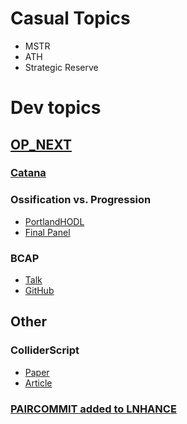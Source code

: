 # Casual Topics

* MSTR
* ATH
* Strategic Reserve

# Dev topics

## [OP_NEXT](https://blockspace.media/opnext-bitcoin-scaling/)

### [Catana](https://blockspace.media/podcast/dev-tooling-post-covenants-with-rijndael/)

### Ossification vs. Progression

* [PortlandHODL](https://blockspace.media/podcast/do-we-need-a-bitcoin-soft-fork-portlandhodl/)
* [Final Panel](https://www.youtube.com/live/tMvtQXK_Wio?t=27912)

### BCAP

* [Talk](https://blockspace.media/podcast/stakeholders-in-bitcoin-consensus-w-steve-lee-and-ren/)
* [GitHub](https://github.com/bitcoin-cap/bcap)

## Other

### ColliderScript

* [Paper](https://eprint.iacr.org/2024/1802)
* [Article](https://bitcoinmagazine.com/technical/colliderscript-a-50m-bitcoin-covenant-with-no-new-opcodes)

### [PAIRCOMMIT added to LNHANCE](https://delvingbitcoin.org/t/op-paircommit-as-a-candidate-for-addition-to-lnhance/1216)
